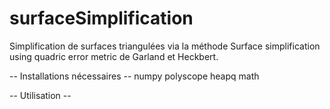 # surfaceSimplification
Simplification de surfaces triangulées via la méthode Surface simplification using quadric error metric de Garland et Heckbert.

-- Installations nécessaires --
numpy
polyscope
heapq
math


-- Utilisation --

